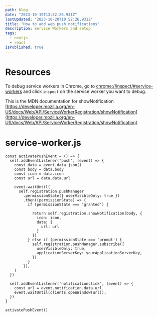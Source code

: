 ```yaml
---
path: blog
date: "2023-10-19T13:52:26.931Z"
lastUpdated: "2023-10-20T10:52:26.931Z"
title: "How to add web push notifications"
description: Service Workers and setup
tags:
  - nextjs
  - react
isPublished: true
---
```


# Resources

To debug service workers in Chrome, go to [chrome://inspect/#service-workers](chrome://inspect/#service-workers) and click `inspect` on the service worker you want to debug.

This is the MDN documentation for showNotification [https://developer.mozilla.org/en-US/docs/Web/API/ServiceWorkerRegistration/showNotification](https://developer.mozilla.org/en-US/docs/Web/API/ServiceWorkerRegistration/showNotification)

# service-worker.js

```
const activatePushEvent = () => {
  self.addEventListener('push', (event) => {
    const data = event.data.json()
    const body = data.body
    const icon = data.icon
    const url = data.data.url

    event.waitUntil(
      self.registration.pushManager
        .permissionState({ userVisibleOnly: true })
        .then((permissionState) => {
          if (permissionState === 'granted') {

            return self.registration.showNotification(body, {
              icon: icon,
              data: {
                url: url
              }
            })
          } else if (permissionState === 'prompt') {
            self.registration.pushManager.subscribe({
              userVisibleOnly: true,
              applicationServerKey: yourApplicationServerKey,
            })
          }
        }),
    )
  })

  self.addEventListener('notificationclick', (event) => {
    const url = event.notification.data.url
    event.waitUntil(clients.openWindow(url));
  })
}

activatePushEvent()

```
